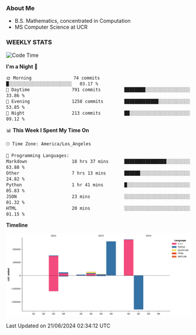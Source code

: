 ### About Me

- B.S. Mathematics, concentrated in Computation
- MS Computer Science at UCR


### WEEKLY STATS
<!--START_SECTION:waka-->
![Code Time](http://img.shields.io/badge/Code%20Time-191%20hrs%207%20mins-blue)

**I'm a Night 🦉** 

```text
🌞 Morning                74 commits          █░░░░░░░░░░░░░░░░░░░░░░░░   03.17 % 
🌆 Daytime                791 commits         ████████░░░░░░░░░░░░░░░░░   33.86 % 
🌃 Evening                1258 commits        █████████████░░░░░░░░░░░░   53.85 % 
🌙 Night                  213 commits         ██░░░░░░░░░░░░░░░░░░░░░░░   09.12 % 
```


📊 **This Week I Spent My Time On** 

```text
🕑︎ Time Zone: America/Los_Angeles

💬 Programming Languages: 
Markdown                 18 hrs 37 mins      ████████████████░░░░░░░░░   63.88 % 
Other                    7 hrs 13 mins       ██████░░░░░░░░░░░░░░░░░░░   24.82 % 
Python                   1 hr 41 mins        █░░░░░░░░░░░░░░░░░░░░░░░░   05.83 % 
JSON                     23 mins             ░░░░░░░░░░░░░░░░░░░░░░░░░   01.32 % 
HTML                     20 mins             ░░░░░░░░░░░░░░░░░░░░░░░░░   01.15 % 
```

**Timeline**

![Lines of Code chart](https://raw.githubusercontent.com/nickocruzm/nickocruzm/main/assets/bar_graph.png)


 Last Updated on 21/06/2024 02:34:12 UTC
<!--END_SECTION:waka-->
